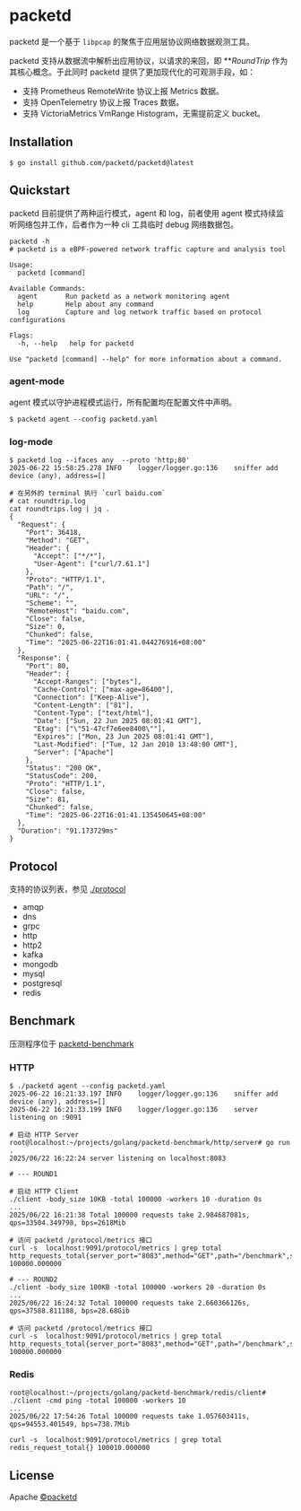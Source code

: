 # packetd

packetd 是一个基于 `libpcap` 的聚焦于应用层协议网络数据观测工具。

packetd 支持从数据流中解析出应用协议，以请求的来回，即 ***RoundTrip* 作为其核心概念。于此同时 packetd 提供了更加现代化的可观测手段，如：

- 支持 Prometheus RemoteWrite 协议上报 Metrics 数据。
- 支持 OpenTelemetry 协议上报 Traces 数据。
- 支持 VictoriaMetrics VmRange Histogram，无需提前定义 bucket。

## Installation

```shell
$ go install github.com/packetd/packetd@latest
```

## Quickstart

packetd 目前提供了两种运行模式，agent 和 log，前者使用 agent 模式持续监听网络包并工作，后者作为一种 cli 工具临时 debug 网络数据包。

```shell
packetd -h
# packetd is a eBPF-powered network traffic capture and analysis tool

Usage:
  packetd [command]

Available Commands:
  agent       Run packetd as a network monitoring agent
  help        Help about any command
  log         Capture and log network traffic based on protocol configurations

Flags:
  -h, --help   help for packetd

Use "packetd [command] --help" for more information about a command.
```

### agent-mode

agent 模式以守护进程模式运行，所有配置均在配置文件中声明。

```shell
$ packetd agent --config packetd.yaml
```

### log-mode

```shell
$ packetd log --ifaces any  --proto 'http;80'
2025-06-22 15:58:25.278 INFO    logger/logger.go:136    sniffer add device (any), address=[]

# 在另外的 terminal 执行 `curl baidu.com`
# cat roundtrip.log
cat roundtrips.log | jq .
{
  "Request": {
    "Port": 36418,
    "Method": "GET",
    "Header": {
      "Accept": ["*/*"],
      "User-Agent": ["curl/7.61.1"]
    },
    "Proto": "HTTP/1.1",
    "Path": "/",
    "URL": "/",
    "Scheme": "",
    "RemoteHost": "baidu.com",
    "Close": false,
    "Size": 0,
    "Chunked": false,
    "Time": "2025-06-22T16:01:41.044276916+08:00"
  },
  "Response": {
    "Port": 80,
    "Header": {
      "Accept-Ranges": ["bytes"],
      "Cache-Control": ["max-age=86400"],
      "Connection": ["Keep-Alive"],
      "Content-Length": ["81"],
      "Content-Type": ["text/html"],
      "Date": ["Sun, 22 Jun 2025 08:01:41 GMT"],
      "Etag": ["\"51-47cf7e6ee8400\""],
      "Expires": ["Mon, 23 Jun 2025 08:01:41 GMT"],
      "Last-Modified": ["Tue, 12 Jan 2010 13:48:00 GMT"],
      "Server": ["Apache"]
    },
    "Status": "200 OK",
    "StatusCode": 200,
    "Proto": "HTTP/1.1",
    "Close": false,
    "Size": 81,
    "Chunked": false,
    "Time": "2025-06-22T16:01:41.135450645+08:00"
  },
  "Duration": "91.173729ms"
}
```

## Protocol

支持的协议列表，参见 [./protocol](./protocol)

- amqp
- dns
- grpc
- http
- http2
- kafka
- mongodb
- mysql
- postgresql
- redis

## Benchmark

压测程序位于 [packetd-benchmark](https://github.com/packetd/packetd-benchmark)

### HTTP

```shell
$ ./packetd agent --config packetd.yaml
2025-06-22 16:21:33.197	INFO	logger/logger.go:136	sniffer add device (any), address=[]
2025-06-22 16:21:33.199	INFO	logger/logger.go:136	server listening on :9091

# 启动 HTTP Server
root@localhost:~/projects/golang/packetd-benchmark/http/server# go run .
2025/06/22 16:22:24 server listening on localhost:8083

# --- ROUND1

# 启动 HTTP Client
./client -body_size 10KB -total 100000 -workers 10 -duration 0s
...
2025/06/22 16:21:38 Total 100000 requests take 2.984687081s, qps=33504.349798, bps=2618Mib

# 访问 packetd /protocol/metrics 接口
curl -s  localhost:9091/protocol/metrics | grep total
http_requests_total{server_port="8083",method="GET",path="/benchmark",status_code="200"} 100000.000000

# --- ROUND2
./client -body_size 100KB -total 100000 -workers 20 -duration 0s
...
2025/06/22 16:24:32 Total 100000 requests take 2.660366126s, qps=37588.811188, bps=28.68Gib

# 访问 packetd /protocol/metrics 接口
curl -s  localhost:9091/protocol/metrics | grep total
http_requests_total{server_port="8083",method="GET",path="/benchmark",status_code="200"} 100000.000000
```

### Redis

```shell
root@localhost:~/projects/golang/packetd-benchmark/redis/client# ./client -cmd ping -total 100000 -workers 10
...
2025/06/22 17:54:26 Total 100000 requests take 1.057603411s, qps=94553.401549, bps=738.7Mib

curl -s  localhost:9091/protocol/metrics | grep total
redis_request_total{} 100010.000000
```

## License

Apache [©packetd](https://github.com/packetd/packetd/blob/master/LICENSE)
